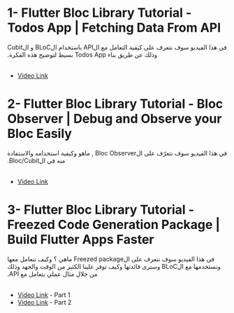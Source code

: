 # 1- Flutter Bloc Library Tutorial - Todos App | Fetching Data From API

<span dir="rtl" align="right">
في هذا الفيديو سوف نتعرف على كيفية التعامل مع الAPI باستخدام الBLoC و الCubit وذلك عن طريق بناء Todos App بسيط لتوضيح هذه الفكرة.
</span>
<br/>
<br/>

* [Video Link](https://youtu.be/-I2SyPPjilo)

# 2- Flutter Bloc Library Tutorial - Bloc Observer | Debug and Observe your Bloc Easily

<span dir="rtl" align="right">
في هذا الفيديو سوف نتعرّف على الBloc Observer , ماهو وكيفية استخدامه والاستفادة منه في الBloc/Cubit.
</span>
<br/>
<br/>

* [Video Link](https://youtu.be/3f6kTBRG-I0)

# 3- Flutter Bloc Library Tutorial - Freezed Code Generation Package | Build Flutter Apps Faster

<span dir="rtl" align="right">
في هذا الفيديو سوف نتعرف على الFreezed package ماهي ؟ وكيف نتعامل معها ونستخدمها مع الBLoC وسنرى فائدتها وكيف توفر علينا الكثير من الوقت والجهد وذلك من خلال مثال عملي يتعامل مع API.
</span>
<br/>
<br/>

* [Video Link](https://youtu.be/tu95Gjl6wS4) - Part 1
* [Video Link](https://youtu.be/m24l09vAnHw) - Part 2
